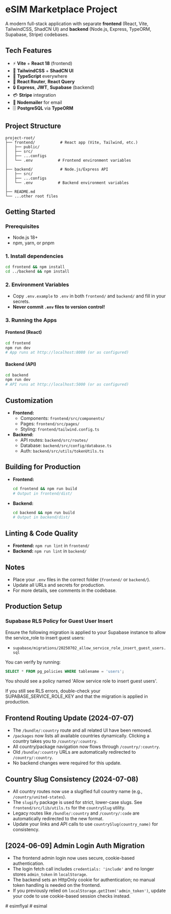 # eSIM Marketplace Project

A modern full-stack application with separate **frontend** (React, Vite, TailwindCSS, ShadCN UI) and **backend** (Node.js, Express, TypeORM, Supabase, Stripe) codebases.

## Tech Features

- ⚡️ **Vite** + **React 18** (frontend)
- 🎨 **TailwindCSS** + **ShadCN UI**
- 🧩 **TypeScript** everywhere
- 🧭 **React Router**, **React Query**
- 🔒 **Express**, **JWT**, **Supabase** (backend)
- 💳 **Stripe** integration
- 📧 **Nodemailer** for email
- 🗄️ **PostgreSQL** via **TypeORM**

## Project Structure

```
project-root/
├── frontend/           # React app (Vite, Tailwind, etc.)
│   ├── public/
│   ├── src/
│   ├── ...configs
│   └── .env           # Frontend environment variables
│
├── backend/            # Node.js/Express API
│   ├── src/
│   ├── ...configs
│   └── .env           # Backend environment variables
│
├── README.md
└── ...other root files
```

## Getting Started

### Prerequisites
- Node.js 18+
- npm, yarn, or pnpm

### 1. Install dependencies
```bash
cd frontend && npm install
cd ../backend && npm install
```

### 2. Environment Variables
- Copy `.env.example` to `.env` in both `frontend/` and `backend/` and fill in your secrets.
- **Never commit `.env` files to version control!**

### 3. Running the Apps
#### Frontend (React)
```bash
cd frontend
npm run dev
# App runs at http://localhost:8080 (or as configured)
```
#### Backend (API)
```bash
cd backend
npm run dev
# API runs at http://localhost:5000 (or as configured)
```

## Customization
- **Frontend:**
  - Components: `frontend/src/components/`
  - Pages: `frontend/src/pages/`
  - Styling: `frontend/tailwind.config.ts`
- **Backend:**
  - API routes: `backend/src/routes/`
  - Database: `backend/src/config/database.ts`
  - Auth: `backend/src/utils/tokenUtils.ts`

## Building for Production
- **Frontend:**
  ```bash
  cd frontend && npm run build
  # Output in frontend/dist/
  ```
- **Backend:**
  ```bash
  cd backend && npm run build
  # Output in backend/dist/
  ```

## Linting & Code Quality
- **Frontend:** `npm run lint` in `frontend/`
- **Backend:** `npm run lint` in `backend/`

## Notes
- Place your `.env` files in the correct folder (`frontend/` or `backend/`).
- Update all URLs and secrets for production.
- For more details, see comments in the codebase.

## Production Setup

### Supabase RLS Policy for Guest User Insert

Ensure the following migration is applied to your Supabase instance to allow the service_role to insert guest users:

- `supabase/migrations/20250702_allow_service_role_insert_guest_users.sql`

You can verify by running:

```sql
SELECT * FROM pg_policies WHERE tablename = 'users';
```

You should see a policy named 'Allow service role to insert guest users'.

If you still see RLS errors, double-check your SUPABASE_SERVICE_ROLE_KEY and that the migration is applied in production.

## Frontend Routing Update (2024-07-07)

- The `/bundle/:country` route and all related UI have been removed.
- `/packages` now lists all available countries dynamically. Clicking a country takes you to `/country/:country`.
- All country/package navigation now flows through `/country/:country`.
- Old `/bundle/:country` URLs are automatically redirected to `/country/:country`.
- No backend changes were required for this update.

## Country Slug Consistency (2024-07-08)

- All country routes now use a slugified full country name (e.g., `/country/united-states`).
- The `slugify` package is used for strict, lower-case slugs. See `frontend/src/lib/utils.ts` for the `countrySlug` utility.
- Legacy routes like `/bundle/:country` and `/country/:code` are automatically redirected to the new format.
- Update your links and API calls to use `countrySlug(country_name)` for consistency.

## [2024-06-09] Admin Login Auth Migration

- The frontend admin login now uses secure, cookie-based authentication.
- The login fetch call includes `credentials: 'include'` and no longer stores `admin_token` in `localStorage`.
- The backend sets an HttpOnly cookie for authentication; no manual token handling is needed on the frontend.
- If you previously relied on `localStorage.getItem('admin_token')`, update your code to use cookie-based session checks instead.

#   e s i m f l y a l 
 
 #   e s i m a l 
 
 